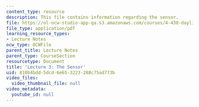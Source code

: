 ```yaml
---
content_type: resource
description: This file contains information regarding the sensor.
file: https://ol-ocw-studio-app-qa.s3.amazonaws.com/courses/4-430-daylighting-spring-2012/810b4bdd5dcd6e653223288c75ad773b_MIT4_430S12_lec03.pdf
file_type: application/pdf
learning_resource_types:
- Lecture Notes
ocw_type: OCWFile
parent_title: Lecture Notes
parent_type: CourseSection
resourcetype: Document
title: 'Lecture 3: The Sensor'
uid: 810b4bdd-5dcd-6e65-3223-288c75ad773b
video_files:
  video_thumbnail_file: null
video_metadata:
  youtube_id: null
---
```

